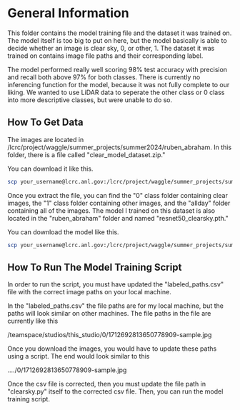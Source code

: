 # General Information
This folder contains the model training file and the dataset it was trained on. The model itself is too big to put on here, but the model basically is able to decide whether an image is clear sky, 0, or other, 1. The dataset it was trained on contains image file paths and their corresponding label. 

The model performed really well scoring 98% test accuracy with precision and recall both above 97% for both classes. There is currently no inferencing function for the model, because it was not fully complete to our liking. We wanted to use LiDAR data to seperate the other class or 0 class into more descriptive classes, but were unable to do so. 

## How To Get Data
The images are located in /lcrc/project/waggle/summer_projects/summer2024/ruben_abraham. In this folder, there is a file called "clear_model_dataset.zip."

You can download it like this.
```sh
scp your_username@lcrc.anl.gov:/lcrc/project/waggle/summer_projects/summer2024/ruben_abraham/clear_model_dataset.zip /your/local/path/on/computer
```

Once you extract the file, you can find the "0" class folder containing clear images, the "1" class folder containing other images, and the "allday" folder containing all of the images. The model I trained on this dataset is also located in the "ruben_abraham" folder and named "resnet50_clearsky.pth."

You can download the model like this.
```sh
scp your_username@lcrc.anl.gov:/lcrc/project/waggle/summer_projects/summer2024/ruben_abraham/resnet50_clearsky.pth /your/local/path/on/computer
```
## How To Run The Model Training Script
In order to run the script, you must have updated the "labeled_paths.csv" file with the correct image paths on your local machine. 

In the "labeled_paths.csv" the file paths are for my local machine, but the paths will look similar on other machines. The file paths in the file are currently like this

/teamspace/studios/this_studio/0/1712692813650778909-sample.jpg

Once you download the images, you would have to update these paths using a script. The end would look similar to this

..../0/1712692813650778909-sample.jpg

Once the csv file is corrected, then you must update the file path in "clearsky.py" itself to the corrected csv file. Then, you can run the model training script.




